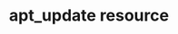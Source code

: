 ---
resource_reference: true
common_resource_functionality_multiple_packages: false
common_resource_functionality_resources_common_windows_security: false
cookbook_file_specificity: false
debug_recipes_chef_shell: false
handler_custom: false
handler_types: false
nameless_apt_update: true
nameless_build_essential: false
properties_multiple_packages: false
properties_resources_common_windows_security: false
properties_shortcode: 
ps_credential_helper: false
registry_key: false
remote_directory_recursive_directories: false
remote_file_prevent_re_downloads: false
remote_file_unc_path: false
resource_directory_recursive_directories: false
resource_package_options: false
resources_common_atomic_update: false
resources_common_guard_interpreter: false
resources_common_guards: true
resources_common_notification: true
resources_common_properties: true
ruby_style_basics_chef_log: false
syntax_shortcode: 
template_requirements: false
unit_file_verification: false
title: apt_update resource
resource: apt_update
aliases:
- "/resource_apt_update.html"
menu:
  infra:
    title: apt_update
    identifier: chef_infra/cookbook_reference/resources/apt_update apt_update
    parent: chef_infra/cookbook_reference/resources
resource_description_list:
- markdown: Use the **apt_update** resource to manage APT repository updates on Debian
    and Ubuntu platforms.
resource_new_in: null
syntax_full_code_block: |-
  apt_update 'name' do
    frequency      Integer # default value: 86400
    action         Symbol # defaults to :periodic if not specified
  end
syntax_properties_list: 
syntax_full_properties_list:
- "`apt_update` is the resource."
- "`name` is the name given to the resource block."
- "`action` identifies which steps Chef Infra Client will take to bring the node into
  the desired state."
- "`frequency` is the property available to this resource."
actions_list:
  :nothing:
    shortcode: resources_common_actions_nothing.md
  :periodic:
    markdown: Update the Apt repository at the interval specified by the `frequency`
      property.
  :update:
    markdown: Update the Apt repository at the start of a Chef Infra Client run.
properties_list:
- property: frequency
  ruby_type: Integer
  required: false
  default_value: '86400'
  description_list:
  - markdown: Determines how frequently (in seconds) APT repository updates are made.
      Use this property when the `:periodic` action is specified.
examples: |
  **Update the Apt repository at a specified interval**:

  ```ruby
  apt_update 'all platforms' do
  frequency 86400
  action :periodic
  end
  ```

  **Update the Apt repository at the start of a Chef Infra Client run**:

  ```ruby
  apt_update 'update'
  ```
---
